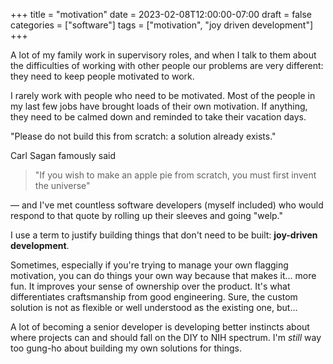 +++
title = "motivation"
date = 2023-02-08T12:00:00-07:00
draft = false
categories = ["software"]
tags = ["motivation", "joy driven development"]
+++

A lot of my family work in supervisory roles, and when I talk to them about the difficulties of working with other people our problems are very different: they need to keep people motivated to work.

I rarely work with people who need to be motivated. Most of the people in my last few jobs have brought loads of their own motivation. If anything, they need to be calmed down and reminded to take their vacation days.

"Please do not build this from scratch: a solution already exists."

Carl Sagan famously said

> "If you wish to make an apple pie from scratch, you must first invent the universe"

&mdash; and I've met countless software developers (myself included) who would respond to that quote by rolling up their sleeves and going "welp."

I use a term to justify building things that don't need to be built: **joy-driven development**.

Sometimes, especially if you're trying to manage your own flagging motivation, you can do things your own way because that makes it... more fun. It improves your sense of ownership over the product. It's what differentiates craftsmanship from good engineering. Sure, the custom solution is not as flexible or well understood as the existing one, but...

A lot of becoming a senior developer is developing better instincts about where projects can and should fall on the DIY to NIH spectrum. I'm _still_ way too gung-ho about building my own solutions for things.